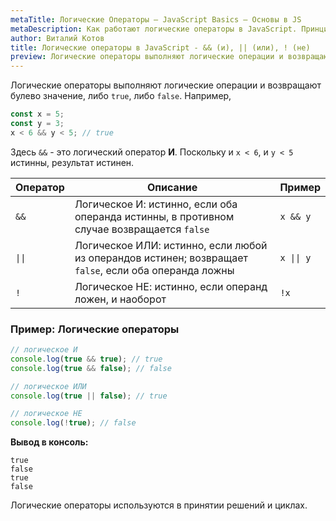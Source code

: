 ```yaml
---
metaTitle: Логические Операторы – JavaScript Basics – Основы в JS
metaDescription: Как работают логические операторы в JavaScript. Принципы работы, особенности, примеры | База знаний PurpleSchool
author: Виталий Котов
title: Логические операторы в JavaScript - && (и), || (или), ! (не)
preview: Логические операторы выполняют логические операции и возвращают булево значение...
---
```


Логические операторы выполняют логические операции и возвращают булево значение, либо `true`, либо `false`. Например,

```javascript
const x = 5;
const y = 3;
x < 6 && y < 5; // true
```

Здесь `&&` - это логический оператор **И**. Поскольку и `x < 6`, и `y < 5` истинны, результат истинен.

| Оператор | Описание                                                                                              | Пример     |
| -------- | ----------------------------------------------------------------------------------------------------- | ---------- |
| `&&`     | Логическое И: истинно, если оба операнда истинны, в противном случае возвращается `false`             | `x && y`   |
| `\|\|`   | Логическое ИЛИ: истинно, если любой из операндов истинен; возвращает `false`, если оба операнда ложны | `x \|\| y` |
| `!`      | Логическое НЕ: истинно, если операнд ложен, и наоборот                                                | `!x`       |

### Пример: Логические операторы

```javascript
// логическое И
console.log(true && true); // true
console.log(true && false); // false

// логическое ИЛИ
console.log(true || false); // true

// логическое НЕ
console.log(!true); // false
```

**Вывод в консоль:**

```
true
false
true
false
```

Логические операторы используются в принятии решений и циклах.
